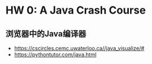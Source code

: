 # HW 0: A Java Crash Course

## 浏览器中的Java编译器

- https://cscircles.cemc.uwaterloo.ca//java_visualize/#
- https://pythontutor.com/java.html

